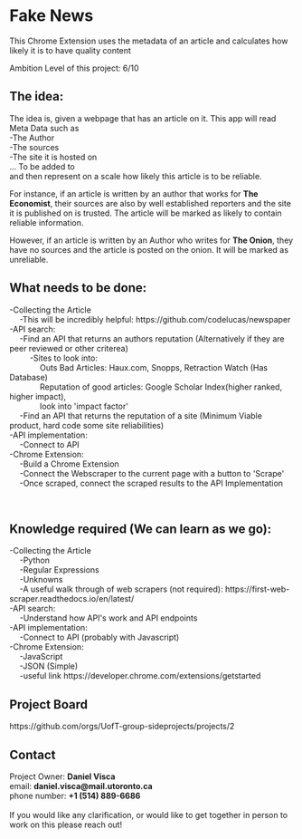 # Fake News
This Chrome Extension uses the metadata of an article and calculates how likely it is to have quality content

Ambition Level of this project: 6/10

<h2>The idea:</h2> 
<p>
The idea is, given a webpage that has an article on it. This app will read Meta Data such as <br>
-The Author <br>
-The sources <br>
-The site it is hosted on <br>
... To be added to <br>
and then represent on a scale how likely this article is to be reliable.

For instance, if an article is written by an author that works for <strong>The Economist</strong>, their sources are also by well established reporters and the site it is published on is trusted. The article will be marked as likely to contain reliable information.

However, if an article is written by an Author who writes for <strong>The Onion</strong>, they have no sources and the article is posted on the onion. It will be marked as unreliable.
</p>

<h2>What needs to be done:</h2>
<p>
-Collecting the Article <br>
    &emsp; -This will be incredibly helpful: https://github.com/codelucas/newspaper <br>
-API search:<br>
    &emsp; -Find an API that returns an authors reputation (Alternatively if they are peer reviewed or other criterea) <br>
    &emsp; &emsp; -Sites to look into: <br>
    &emsp; &emsp; &emsp; Outs Bad Articles: Haux.com, Snopps, Retraction Watch (Has Database) <br>
    &emsp; &emsp; &emsp; Reputation of good articles: Google Scholar Index(higher ranked, higher impact), <br>  &emsp; &emsp; &emsp; look into 'impact factor' <br>
    &emsp; -Find an API that returns the reputation of a site (Minimum Viable product, hard code some site reliabilities) <br>
-API implementation: <br>
    &emsp; -Connect to API <br>
-Chrome Extension: <br>
    &emsp; -Build a Chrome Extension <br>
    &emsp; -Connect the Webscraper to the current page with a button to 'Scrape' <br>
    &emsp; -Once scraped, connect the scraped results to the API Implementation <br>
 </p>
<br>
<h2>Knowledge required (We can learn as we go):</h2>
<p>
-Collecting the Article <br>
    &emsp; -Python <br>
    &emsp; -Regular Expressions <br>
    &emsp; -Unknowns <br>
    &emsp; -A useful walk through of web scrapers (not required):  https://first-web-scraper.readthedocs.io/en/latest/ <br>
-API search:<br>
    &emsp; -Understand how API's work and API endpoints <br>
-API implementation: <br>
    &emsp; -Connect to API (probably with Javascript) <br>
-Chrome Extension: <br>
    &emsp; -JavaScript <br>
    &emsp; -JSON (Simple) <br>
    &emsp; -useful link https://developer.chrome.com/extensions/getstarted <br>
</p>

<h2>Project Board</h2>
<p>
https://github.com/orgs/UofT-group-sideprojects/projects/2  <br>
</p>
<h2>Contact</h2>
<p>
  Project Owner: <strong>Daniel Visca</strong> <br>
  email: <strong>daniel.visca@mail.utoronto.ca</strong> <br> 
  phone number: <strong> +1 (514) 889-6686 </strong> <br>
  <br>
  If you would like any clarification, or would like to get together in person to work on this please reach out!
</p>
